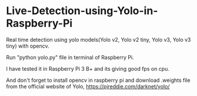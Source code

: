 # Live-Detection-using-Yolo-in-Raspberry-Pi

Real time detection using yolo models(Yolo v2, Yolo v2 tiny, Yolo v3, Yolo v3 tiny) with opencv.

Run "python yolo.py" file in terminal of Raspberry Pi.

I have tested it in Raspberry Pi 3 B+ and its giving good fps on cpu.

And don't forget to install opencv in raspberry pi and download .weights file from the official website of Yolo, https://pjreddie.com/darknet/yolo/
